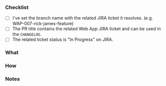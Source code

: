 <!-- Thanks for contributing to _Loot_ for Web App! Before you submit your pull request, please make sure to check the following boxes by putting an x in the [ ] -->

### Checklist
- [ ] I've set the branch name with the related JIRA ticket it resolves. (e.g. WAP-007-rick-james-feature)
- [ ] The PR title contains the related Web App JIRA ticket and can be used in the `CHANGELOG`.
- [ ] The related ticket status is "In Progress" on JIRA.

### What
<!--- Describe what your Pull Request aims to fix without going too technical. -->

### How
<!--- Describe your changes in detail to help the reviewer understand your approach. This is usually very technical and requires acknowledge of the codebase  -->

### Notes
<!--- List, if any, well known issues or limitations that this pull requests. If possible: why and how it will be solved (if available link the JIRA ticket that solves it). If needed, leave here any tip for a better review.  -->
